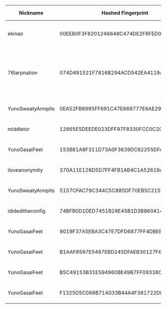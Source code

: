 | Nickname |  Hashed Fingerprint	| Or Addresses | Contact | Running | Flags | Last Seen | First Seen | Last Restarted | Advertised Bandwidth | Platform | Version | Version Status | Recommended Version | Verified hostnames | Exit policy |
|---|---|---|---|---|---|---|---|---|---|---|---|---|---|---|---|
|ekinao | 00EEB0F3F8201248648C474DE2F6FED069A902D0 | ["153.127.16.235:443","[2401:2500:204:1106:153:127:16:235]:443"] | email:mail[]ekinao.com url:https://www.ekinao.com proof:dns-rsa ciissversion:2 | true | Running, V2Dir, Valid | 2025-10-30 11:00:00 | 2025-10-30 05:00:00 | 2025-10-30 04:39:03 | 0 | Tor 0.4.8.19 on Linux | 0.4.8.19 | recommended | true | ["jp2.vr.ekinao.com"] | ["reject *:*"]|
|76larpnation | 074D491521F7816B294ACD542EA4119A98E511FB | ["154.65.97.191:9001"] | example@gmail.com | true | Exit, Running, Valid | 2025-10-30 11:00:00 | 2025-10-30 09:00:00 | 2025-10-30 07:57:32 | 0 | Tor 0.4.8.19 on Linux | 0.4.8.19 | recommended | true | N/A | ["reject 0.0.0.0/8:*","reject 169.254.0.0/16:*","reject 127.0.0.0/8:*","reject 192.168.0.0/16:*","reject 10.0.0.0/8:*","reject 172.16.0.0/12:*","reject 154.65.97.191:*","accept *:*"]|
|YunoSweatyArmpits | 0EA52FB8995FF691C47E669777E6AE290B380023 | ["152.53.184.244:9001","[2a0a:4cc0:c1:1171:403:97ff:fef3:2c4c]:9001"] | tiny.marten.viiy@mask.me | false | Running, V2Dir, Valid | 2025-10-30 08:00:00 | 2025-10-30 08:00:00 | 2025-10-30 07:47:29 | 0 | Tor 0.4.8.19 on Linux | 0.4.8.19 | recommended | true | N/A | ["reject *:*"]|
|middletor | 12865E5DEEDE023DFF97F8330FCC0C203CDB58B0 | ["173.177.102.126:9001"] | middletor@protonmail.com | false | Running, Valid | 2025-10-30 03:00:00 | 2025-10-30 03:00:00 | 2025-10-30 02:17:56 | 0 | Tor 0.4.8.16 on Linux | 0.4.8.16 | recommended | true | N/A | ["reject *:*"]|
|YunoGasaiFeet | 153B81A8F311D73A0F3639DC62255DFA5EF0EA47 | ["152.53.184.244:9001","[2a0a:4cc0:c1:1171:403:97ff:fef3:2c4c]:9001"] | tiny.marten.viiy@mask.me | false | Running, V2Dir, Valid | 2025-10-30 08:00:00 | 2025-10-30 08:00:00 | 2025-10-30 07:31:06 | 0 | Tor 0.4.8.19 on Linux | 0.4.8.19 | recommended | true | N/A | ["reject *:*"]|
|iloveanonymity | 370A11E126D5D7FF4FB1AB4C1A52619A306554E5 | ["217.154.145.43:9001"] | N/A | true | Running, V2Dir, Valid | 2025-10-30 11:00:00 | 2025-10-30 00:00:00 | 2025-10-29 23:05:34 | 0 | Tor 0.4.8.10 on Linux | 0.4.8.10 | recommended | true | ["ip217-154-145-43.pbiaas.com"] | ["reject *:*"]|
|YunoSweatyArmpits | 5157CFAC79C344C5C885DF70EB5C215F0CD4561D | ["152.53.184.244:9001","[2a0a:4cc0:c1:1171:403:97ff:fef3:2c4c]:9001"] | Neko OwO <tiny.marten.viiy@mask.me> | true | Running, V2Dir, Valid | 2025-10-30 11:00:00 | 2025-10-30 09:00:00 | 2025-10-30 10:10:12 | 0 | Tor 0.4.8.19 on Linux | 0.4.8.19 | recommended | true | N/A | ["reject *:*"]|
|idideditheconfig | 74BFB0D1DED7451B28E45B1D3B86041420001BF4 | ["202.128.123.168:9001"] | N/A | true | Running, V2Dir, Valid | 2025-10-30 11:00:00 | 2025-10-30 10:00:00 | 2025-10-30 09:00:16 | 67584 | Tor 0.4.8.19 on Linux | 0.4.8.19 | recommended | true | ["202.128.123.168.vic.leaptel.network"] | ["reject *:*"]|
|YunoGasaiFeet | 9019F37A5EBA3C47E7DFD6877FF4DBEB5D919FA6 | ["152.53.184.244:9001"] | tiny.marten.viiy@mask.me | false | Running, V2Dir, Valid | 2025-10-30 05:00:00 | 2025-10-30 05:00:00 | 2025-10-30 05:43:48 | 0 | Tor 0.4.8.19 on Linux | 0.4.8.19 | recommended | true | ["whotfpissedinmywifi.wtf"] | ["reject *:*"]|
|YunoGasaiFeet | B1AAF8597E5487EBD245DFAEB30127F67022DE59 | ["152.53.184.244:9001"] | tiny.marten.viiy@mask.me | false | Running, Valid | 2025-10-30 07:00:00 | 2025-10-30 07:00:00 | 2025-10-30 06:22:51 | 0 | Tor 0.4.8.19 on Linux | 0.4.8.19 | recommended | true | N/A | ["reject *:*"]|
|YunoGasaiFeet | B5C49153B31E594960BE49B7FF0933806BE8102E | ["152.53.184.244:9001"] | tiny.marten.viiy@mask.me | false | Running, Valid | 2025-10-30 08:00:00 | 2025-10-30 07:00:00 | 2025-10-30 06:38:48 | 0 | Tor 0.4.8.19 on Linux | 0.4.8.19 | recommended | true | N/A | ["reject *:*"]|
|YunoGasaiFeet | F1325D5C068B71A033B44A4F381722DBB2A1DE1D | ["152.53.184.244:9001"] | tiny.marten.viiy@mask.me | false | Running, Valid | 2025-10-30 05:00:00 | 2025-10-30 05:00:00 | 2025-10-30 04:45:29 | 0 | Tor 0.4.8.19 on Linux | 0.4.8.19 | recommended | true | ["whotfpissedinmywifi.wtf"] | ["reject *:*"]|

